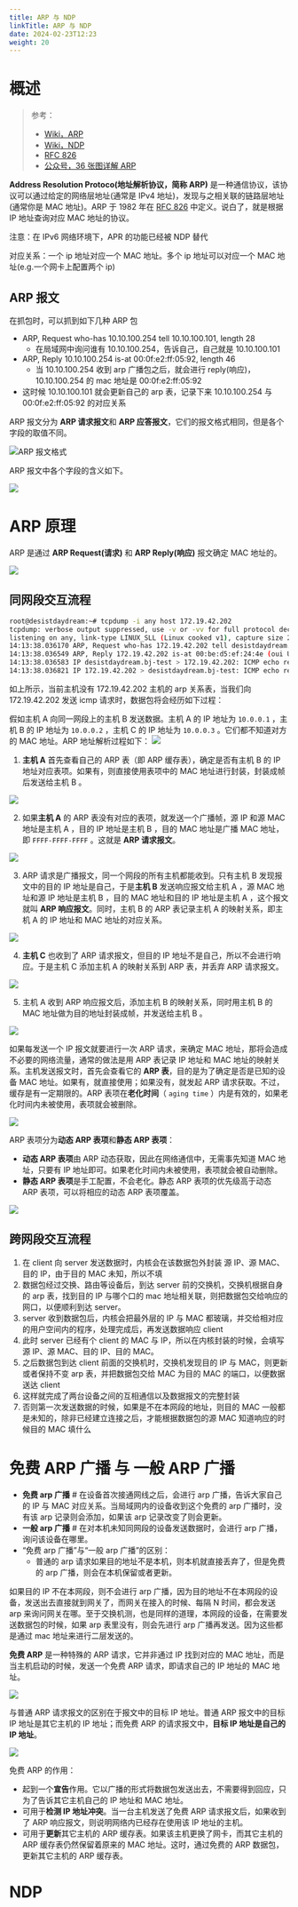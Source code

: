 ```yaml
---
title: ARP 与 NDP
linkTitle: ARP 与 NDP
date: 2024-02-23T12:23
weight: 20
---
```


# 概述

> 参考：
>
> - [Wiki，ARP](https://en.wikipedia.org/wiki/Address_Resolution_Protocol)
> - [Wiki，NDP](https://en.wikipedia.org/wiki/Neighbor_Discovery_Protocol)
> - [RFC 826](https://www.rfc-editor.org/rfc/rfc826.html)
> - [公众号，36 张图详解 ARP](https://mp.weixin.qq.com/s/_5Wgsx4mEoDZgwv9-yHYEA)

**Address Resolution Protoco(地址解析协议，简称 ARP)** 是一种通信协议，该协议可以通过给定的网络层地址(通常是 IPv4 地址)，发现与之相关联的链路层地址(通常你是 MAC 地址)。ARP 于 1982 年在 [RFC 826](https://www.rfc-editor.org/rfc/rfc826.html) 中定义。说白了，就是根据 IP 地址查询对应 MAC 地址的协议。

注意：在 IPv6 网络环境下，APR 的功能已经被 NDP 替代

对应关系：一个 ip 地址对应一个 MAC 地址。多个 ip 地址可以对应一个 MAC 地址(e.g.一个网卡上配置两个 ip)

## ARP 报文

在抓包时，可以抓到如下几种 ARP 包

- ARP, Request who-has 10.10.100.254 tell 10.10.100.101, length 28
  - 在局域网中询问谁有 10.10.100.254，告诉自己，自己就是 10.10.100.101
- ARP, Reply 10.10.100.254 is-at 00:0f:e2:ff:05:92, length 46
  - 当 10.10.100.254 收到 arp 广播包之后，就会进行 reply(响应)，10.10.100.254 的 mac 地址是 00:0f:e2:ff:05:92
- 这时候 10.10.100.101 就会更新自己的 arp 表，记录下来 10.10.100.254 与 00:0f:e2:ff:05:92 的对应关系

ARP 报文分为 **ARP 请求报文**和 **ARP 应答报文**，它们的报文格式相同，但是各个字段的取值不同。

![](https://notes-learning.oss-cn-beijing.aliyuncs.com/nguycm/1623911614198-6f1cde9d-cf37-4711-b6ce-cd9b8b1ccdd5.png)ARP 报文格式

ARP 报文中各个字段的含义如下。

![](https://notes-learning.oss-cn-beijing.aliyuncs.com/nguycm/1623911614222-e8fe87d5-ca7b-494c-99c1-b8b1be472301.png)

# ARP 原理

ARP 是通过 **ARP Request(请求)** 和 **ARP Reply(响应)** 报文确定 MAC 地址的。

![](https://notes-learning.oss-cn-beijing.aliyuncs.com/nguycm/1623910582328-062e8f26-c6da-4ee5-97e4-857507dbb707.png)

## 同网段交互流程

```bash
root@desistdaydream:~# tcpdump -i any host 172.19.42.202
tcpdump: verbose output suppressed, use -v or -vv for full protocol decode
listening on any, link-type LINUX_SLL (Linux cooked v1), capture size 262144 bytes
14:13:38.036170 ARP, Request who-has 172.19.42.202 tell desistdaydream.bj-test, length 28
14:13:38.036549 ARP, Reply 172.19.42.202 is-at 00:be:d5:ef:24:4e (oui Unknown), length 46
14:13:38.036583 IP desistdaydream.bj-test > 172.19.42.202: ICMP echo request, id 3, seq 1, length 64
14:13:38.036821 IP 172.19.42.202 > desistdaydream.bj-test: ICMP echo reply, id 3, seq 1, length 64
```

如上所示，当前主机没有 172.19.42.202 主机的 arp 关系表，当我们向 172.19.42.202 发送 icmp 请求时，数据包将会经历如下过程：

假如主机 A 向同一网段上的主机 B 发送数据。主机 A 的 IP 地址为 `10.0.0.1` ，主机 B 的 IP 地址为 `10.0.0.2` ，主机 C 的 IP 地址为 `10.0.0.3` 。它们都不知道对方的 MAC 地址。ARP 地址解析过程如下：
![](https://notes-learning.oss-cn-beijing.aliyuncs.com/nguycm/1623910652117-bd47d4a3-1fb2-4f50-9b4f-bc8e5c2a1b2b.png)

1. **主机 A** 首先查看自己的 ARP 表（即 ARP 缓存表），确定是否有主机 B 的 IP 地址对应表项。如果有，则直接使用表项中的 MAC 地址进行封装，封装成帧后发送给主机 B 。

![](https://notes-learning.oss-cn-beijing.aliyuncs.com/nguycm/1623910669257-9b3f2f80-ddd3-4501-807e-96acfe414c20.png)

2. 如果**主机 A** 的 ARP 表没有对应的表项，就发送一个广播帧，源 IP 和源 MAC 地址是主机 A ，目的 IP 地址是主机 B ，目的 MAC 地址是广播 MAC 地址，即 `FFFF-FFFF-FFFF` 。这就是 **ARP 请求报文**。

![](https://notes-learning.oss-cn-beijing.aliyuncs.com/nguycm/1623910669279-c6354c1b-c098-4974-b4cd-22e93fc54efe.png)

3. ARP 请求是广播报文，同一个网段的所有主机都能收到。只有主机 B 发现报文中的目的 IP 地址是自己，于是**主机 B** 发送响应报文给主机 A ，源 MAC 地址和源 IP 地址是主机 B ，目的 MAC 地址和目的 IP 地址是主机 A ，这个报文就叫 **ARP 响应报文**。同时，主机 B 的 ARP 表记录主机 A 的映射关系，即主机 A 的 IP 地址和 MAC 地址的对应关系。

![](https://notes-learning.oss-cn-beijing.aliyuncs.com/nguycm/1623910669203-16790059-e9ef-45f9-9c9b-28f5f835c556.png)

4. **主机 C** 也收到了 ARP 请求报文，但目的 IP 地址不是自己，所以不会进行响应。于是主机 C 添加主机 A 的映射关系到 ARP 表，并丢弃 ARP 请求报文。

![](https://notes-learning.oss-cn-beijing.aliyuncs.com/nguycm/1623910669305-20a3b990-6012-45d5-8462-176106ad6dd6.png)

5. 主机 A 收到 ARP 响应报文后，添加主机 B 的映射关系，同时用主机 B 的 MAC 地址做为目的地址封装成帧，并发送给主机 B 。

![](https://notes-learning.oss-cn-beijing.aliyuncs.com/nguycm/1623910669300-be2dccaa-122c-41d2-92b6-3b035e70335d.png)

如果每发送一个 IP 报文就要进行一次 ARP 请求，来确定 MAC 地址，那将会造成不必要的网络流量，通常的做法是用 ARP 表记录 IP 地址和 MAC 地址的映射关系。主机发送报文时，首先会查看它的 **ARP 表**，目的是为了确定是否是已知的设备 MAC 地址。如果有，就直接使用；如果没有，就发起 ARP 请求获取。不过，缓存是有一定期限的。ARP 表项在**老化时间**（ `aging time` ）内是有效的，如果老化时间内未被使用，表项就会被删除。

![](https://notes-learning.oss-cn-beijing.aliyuncs.com/nguycm/1623910669502-4614b748-fac7-4301-bc85-68ccec45c91a.png)

ARP 表项分为**动态 ARP 表项**和**静态 ARP 表项**：

- **动态 ARP 表项**由 ARP 动态获取，因此在网络通信中，无需事先知道 MAC 地址，只要有 IP 地址即可。如果老化时间内未被使用，表项就会被自动删除。
- **静态 ARP 表项**是手工配置，不会老化。静态 ARP 表项的优先级高于动态 ARP 表项，可以将相应的动态 ARP 表项覆盖。

![](https://notes-learning.oss-cn-beijing.aliyuncs.com/nguycm/1623910669307-374038c8-0ab6-4a06-ad5a-b55240326db1.png)

## 跨网段交互流程

1. 在 client 向 server 发送数据时，内核会在该数据包外封装 源 IP、源 MAC、目的 IP，由于目的 MAC 未知，所以不填
2. 数据包经过交换、路由等设备后，到达 server 前的交换机，交换机根据自身的 arp 表，找到目的 IP 与哪个口的 mac 地址相关联，则把数据包交给响应的网口，以便顺利到达 server。
3. server 收到数据包后，内核会把最外层的 IP 与 MAC 都玻璃，并交给相对应的用户空间内的程序，处理完成后，再发送数据响应 client
4. 此时 server 已经有个 client 的 MAC 与 IP，所以在内核封装的时候，会填写源 IP、源 MAC、目的 IP、目的 MAC。
5. 之后数据包到达 client 前面的交换机时，交换机发现目的 IP 与 MAC，则更新或者保持不变 arp 表，并把数据包交给 MAC 为目的 MAC 的端口，以便数据送达 client
6. 这样就完成了两台设备之间的互相通信以及数据报文的完整封装
7. 否则第一次发送数据的时候，如果是不在本网段的地址，则目的 MAC 一般都是未知的，除非已经建立连接之后，才能根据数据包的源 MAC 知道响应的时候目的 MAC 填什么

# 免费 ARP 广播 与 一般 ARP 广播

- **免费 arp 广播** # 在设备首次接通网线之后，会进行 arp 广播，告诉大家自己的 IP 与 MAC 对应关系。当局域网内的设备收到这个免费的 arp 广播时，没有该 arp 记录则会添加，如果该 arp 记录改变了则会更新。
- **一般 arp 广播** # 在对本机未知同网段的设备发送数据时，会进行 arp 广播，询问该设备在哪里。
- “免费 arp 广播”与“一般 arp 广播”的区别：
  - 普通的 arp 请求如果目的地址不是本机，则本机就直接丢弃了，但是免费的 arp 广播，则会在本机保留或者更新。

如果目的 IP 不在本网段，则不会进行 arp 广播，因为目的地址不在本网段的设备，发送出去直接就到网关了，而网关在接入的时候、每隔 N 时间，都会发送 arp 来询问网关在哪。至于交换机测，也是同样的道理，本网段的设备，在需要发送数据包的时候，如果 arp 表里没有，则会先进行 arp 广播再发送。因为这些都是通过 mac 地址来进行二层发送的。

**免费 ARP** 是一种特殊的 ARP 请求，它并非通过 IP 找到对应的 MAC 地址，而是当主机启动的时候，发送一个免费 ARP 请求，即请求自己的 IP 地址的 MAC 地址。

![](https://notes-learning.oss-cn-beijing.aliyuncs.com/nguycm/1623911576682-1a99a60a-4fa9-4480-8061-cec725fe9073.webp)

与普通 ARP 请求报文的区别在于报文中的目标 IP 地址。普通 ARP 报文中的目标 IP 地址是其它主机的 IP 地址；而免费 ARP 的请求报文中，**目标 IP 地址是自己的 IP 地址**。

![](https://notes-learning.oss-cn-beijing.aliyuncs.com/nguycm/1623911577030-243f8668-60e2-4952-bac9-beef00f9cba4.png)

免费 ARP 的作用：

- 起到一个**宣告**作用。它以广播的形式将数据包发送出去，不需要得到回应，只为了告诉其它主机自己的 IP 地址和 MAC 地址。
- 可用于**检测 IP 地址冲突**。当一台主机发送了免费 ARP 请求报文后，如果收到了 ARP 响应报文，则说明网络内已经存在使用该 IP 地址的主机。
- 可用于**更新**其它主机的 ARP 缓存表。如果该主机更换了网卡，而其它主机的 ARP 缓存表仍然保留着原来的 MAC 地址。这时，通过免费的 ARP 数据包，更新其它主机的 ARP 缓存表。

# NDP
